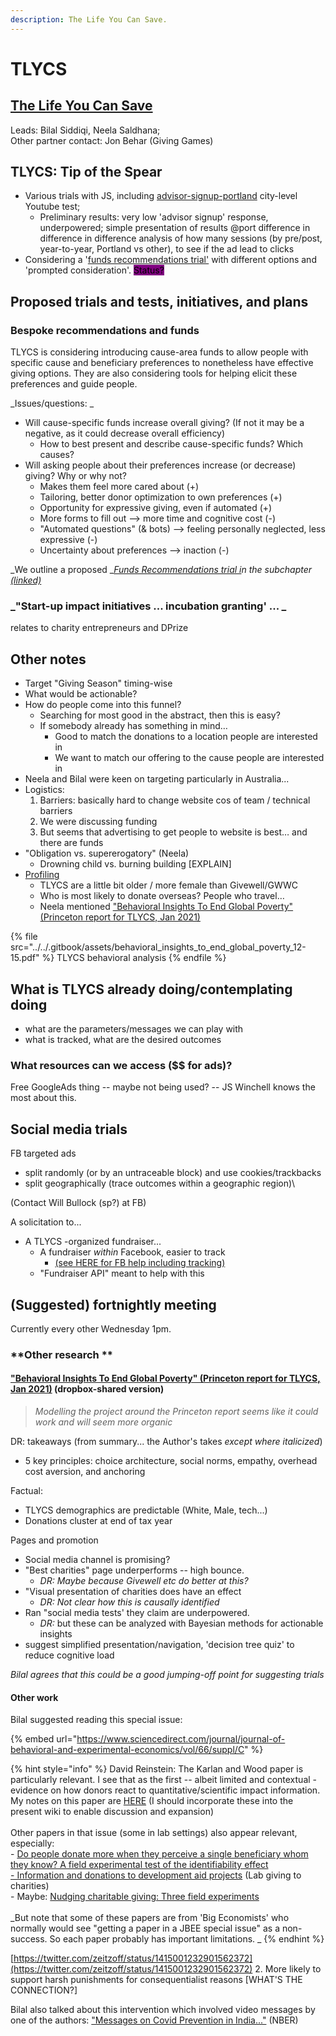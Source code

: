 ```yaml
---
description: The Life You Can Save.
---
```


# TLYCS

## [The Life You Can Save](https://www.thelifeyoucansave.org)

Leads: Bilal Siddiqi, Neela Saldhana;\
Other partner contact: Jon Behar (Giving Games)

## TLYCS: Tip of the Spear

* Various trials with JS, including [advisor-signup-portland](advisor-signup-portland/ "mention") city-level Youtube test;
  * Preliminary results: very low 'advisor signup' response, underpowered; simple presentation of results @port difference in difference in difference analysis of how many sessions (by pre/post, year-to-year, Portland vs other), to see if the ad lead to clicks
* Considering a '[funds recommendations trial'](funds-recommendations-trial.md) with different options and 'prompted consideration'. <mark style="background-color:purple;">Status?</mark>

## Proposed trials and tests, initiatives, and plans

### **Bespoke recommendations and funds**

TLYCS is considering introducing cause-area funds to allow people with specific cause and beneficiary preferences to nonetheless have effective giving options. They are also considering tools for helping elicit these preferences and guide people.

\_Issues/questions: \_

* Will cause-specific funds increase overall giving? (If not it may be a negative, as it could decrease overall efficiency)
  * How to best present and describe cause-specific funds? Which causes?
* Will asking people about their preferences increase (or decrease) giving? Why or why not?
  * Makes them feel more cared about (+)
  * Tailoring, better donor optimization to own preferences (+)
  * Opportunity for expressive giving, even if automated (+)
  * More forms to fill out --> more time and cognitive cost (-)
  * "Automated questions" (& bots) --> feeling personally neglected, less expressive (-)
  * Uncertainty about preferences --> inaction (-)

\_We outline a proposed \_[_Funds Recommendations trial i_](funds-recommendations-trial.md)_n the subchapter_ [_(linked)_](funds-recommendations-trial.md)

### \_"Start-up impact initiatives ... incubation granting' ... \_

relates to charity entrepreneurs and DPrize

## Other notes

* Target "Giving Season" timing-wise
* What would be actionable?
* How do people come into this funnel?
  * Searching for most good in the abstract, then this is easy?
  * If somebody already has something in mind…
    * Good to match the donations to a location people are interested in
    * We want to match our offering to the cause people are interested in
* Neela and Bilal were keen on targeting particularly in Australia...
* Logistics:
  1. Barriers: basically hard to change website cos of team / technical barriers
  2. We were discussing funding
  3. But seems that advertising to get people to website is best… and there are funds
* "Obligation vs. supererogatory" (Neela)
  * Drowning child vs. burning building \[EXPLAIN]
* [Profiling](broken-reference)
  * TLYCS are a little bit older / more female than Givewell/GWWC
  * Who is most likely to donate overseas? People who travel…
  * Neela mentioned ["Behavioral Insights To End Global Poverty" (Princeton report for TLYCS, Jan 2021)](https://www.dropbox.com/s/xggx5gz4k0219gt/SPI%20591b%20-%20Behavioral%20Insights%20To%20End%20Global%20Poverty%20-%20Jan%202021.pdf?dl=0)

{% file src="../../.gitbook/assets/behavioral_insights_to_end_global_poverty_12-15.pdf" %}
TLYCS behavioral analysis
{% endfile %}

## **What is TLYCS already doing/contemplating doing**

* what are the parameters/messages we can play with
* what is tracked, what are the desired outcomes

### What resources can we access (\$$ for ads)?

Free GoogleAds thing -- maybe not being used? -- JS Winchell knows the most about this.

## **Social media trials**

FB targeted ads

* split randomly (or by an untraceable block) and use cookies/trackbacks
* split geographically (trace outcomes within a geographic region)\\

(Contact Will Bullock (sp?) at FB)

A solicitation to...

* A TLYCS -organized fundraiser...
  * A fundraiser _within_ Facebook, easier to track
    * [(see HERE for FB help including tracking)](https://www.facebook.com/help/1787615158233986)
  * "Fundraiser API" meant to help with this

## **(Suggested) fortnightly meeting**

Currently every other Wednesday 1pm.

### \*\*Other research \*\*

#### ["Behavioral Insights To End Global Poverty" (Princeton report for TLYCS, Jan 2021)](https://www.dropbox.com/s/xggx5gz4k0219gt/SPI%20591b%20-%20Behavioral%20Insights%20To%20End%20Global%20Poverty%20-%20Jan%202021.pdf?dl=0) (dropbox-shared version)

> _Modelling the project around the Princeton report seems like it could work and will seem more organic_

DR: takeaways (from summary... the Author's takes _except where italicized_)

* 5 key principles: choice architecture, social norms, empathy, overhead cost aversion, and anchoring

Factual:

* TLYCS demographics are predictable (White, Male, tech...)
* Donations cluster at end of tax year

Pages and promotion

* Social media channel is promising?
* "Best charities" page underperforms -- high bounce.
  * _DR: Maybe because Givewell etc do better at this?_
* "Visual presentation of charities does have an effect
  * _DR: Not clear how this is causally identified_
* Ran "social media tests' they claim are underpowered.
  * _DR:_ but these can be analyzed with Bayesian methods for actionable insights
* suggest simplified presentation/navigation, 'decision tree quiz' to reduce cognitive load

_Bilal agrees that this could be a good jumping-off point for suggesting trials_

#### Other work

Bilal suggested reading this special issue:

{% embed url="https://www.sciencedirect.com/journal/journal-of-behavioral-and-experimental-economics/vol/66/suppl/C" %}

{% hint style="info" %}
David Reinstein: The Karlan and Wood paper is particularly relevant. I see that as the first -- albeit limited and contextual - evidence on how donors react to quantitative/scientific impact information. My notes on this paper are [HERE](https://daaronr.github.io/ea\_giving\_barriers/eval-aversion.html#analytical-grinch) (I should incorporate these into the present wiki to enable discussion and expansion)\
\
Other papers in that issue (some in lab settings) also appear relevant, especially:\
\- [Do people donate more when they perceive a single beneficiary whom they know? A field experimental test of the identifiability effect](https://www.sciencedirect.com/science/article/pii/S2214804316300179)\
[- Information and donations to development aid projects](https://www.sciencedirect.com/science/article/abs/pii/S2214804316300295) (Lab giving to charities)\
\- Maybe: [Nudging charitable giving: Three field experiments](https://www.sciencedirect.com/science/article/abs/pii/S2214804316300222)\
\
\_But note that some of these papers are from 'Big Economists' who normally would see "getting a paper in a JBEE special issue" as a non-success. So each paper probably has important limitations. \_
{% endhint %}

[https://twitter.com/zeitzoff/status/1415001232901562372](https://twitter.com/zeitzoff/status/1415001232901562372) 2. More likely to support harsh punishments for consequentialist reasons \[WHAT'S THE CONNECTION?]

Bilal also talked about this intervention which involved video messages by one of the authors: ["Messages on Covid Prevention in India..."](https://www.nber.org/system/files/working\_papers/w27496/w27496.pdf) (NBER)
